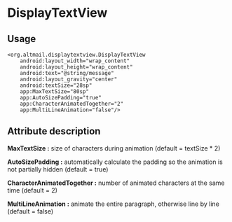 # DisplayTextView

## Usage

    <org.altmail.displaytextview.DisplayTextView
        android:layout_width="wrap_content"
        android:layout_height="wrap_content"
        android:text="@string/message"
        android:layout_gravity="center"
        android:textSize="28sp"
        app:MaxTextSize="80sp"
        app:AutoSizePadding="true"
        app:CharacterAnimatedTogether="2"
        app:MultiLineAnimation="false"/>
       
## Attribute description

**MaxTextSize :** size of characters during animation (default = textSize * 2)

**AutoSizePadding :** automatically calculate the padding so the animation is not partially hidden (default = true)

**CharacterAnimatedTogether :** number of animated characters at the same time (default = 2)

**MultiLineAnimation :** animate the entire paragraph, otherwise line by line (default = false)
